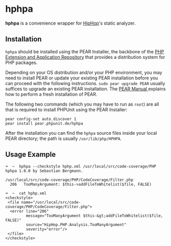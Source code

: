 hphpa
=====

**hphpa** is a convenience wrapper for [HipHop](http://github.com/facebook/hiphop-php/)'s static analyzer.

Installation
------------

`hphpa` should be installed using the PEAR Installer, the backbone of the [PHP Extension and Application Repository](http://pear.php.net/) that provides a distribution system for PHP packages.

Depending on your OS distribution and/or your PHP environment, you may need to install PEAR or update your existing PEAR installation before you can proceed with the following instructions. `sudo pear upgrade PEAR` usually suffices to upgrade an existing PEAR installation. The [PEAR Manual ](http://pear.php.net/manual/en/installation.getting.php) explains how to perform a fresh installation of PEAR.

The following two commands (which you may have to run as `root`) are all that is required to install PHPUnit using the PEAR Installer:

    pear config-set auto_discover 1
    pear install pear.phpunit.de/hphpa

After the installation you can find the `hphpa` source files inside your local PEAR directory; the path is usually `/usr/lib/php/HPHPA`.

Usage Example
-------------

    ➜  ~  hphpa --checkstyle hphp.xml /usr/local/src/code-coverage/PHP
    hphpa 1.0.0 by Sebastian Bergmann.

    /usr/local/src/code-coverage/PHP/CodeCoverage/Filter.php
      206   TooManyArgument: $this->addFileToWhitelist($file, FALSE)

    ➜  ~  cat hphp.xml
    <checkstyle>
     <file name="/usr/local/src/code-coverage/PHP/CodeCoverage/Filter.php">
      <error line="206"
             message="TooManyArgument $this-&gt;addFileToWhitelist($file, FALSE)"
             source="HipHop.PHP.Analysis.TooManyArgument"
             severity="error"/>
     </file>
    </checkstyle>

